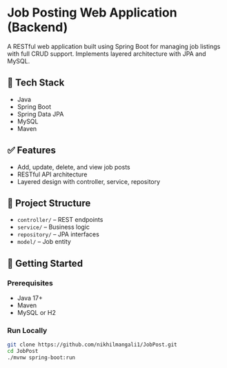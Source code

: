 # Job Posting Web Application (Backend)

A RESTful web application built using Spring Boot for managing job listings with full CRUD support. Implements layered architecture with JPA and MySQL.

## 🔧 Tech Stack

- Java
- Spring Boot
- Spring Data JPA
- MySQL
- Maven

## ✅ Features

- Add, update, delete, and view job posts
- RESTful API architecture
- Layered design with controller, service, repository

## 🧱 Project Structure

- `controller/` – REST endpoints
- `service/` – Business logic
- `repository/` – JPA interfaces
- `model/` – Job entity

## 🚀 Getting Started

### Prerequisites
- Java 17+
- Maven
- MySQL or H2

### Run Locally

```bash
git clone https://github.com/nikhilmangali1/JobPost.git
cd JobPost
./mvnw spring-boot:run
